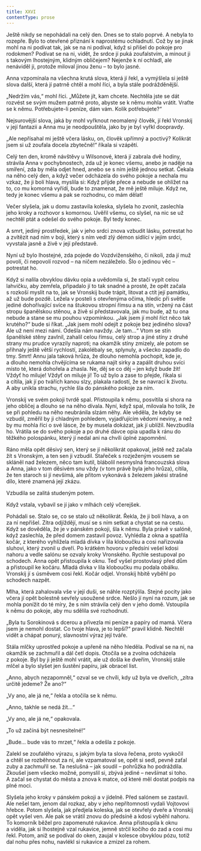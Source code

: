 ```yaml
---
title: XXVI
contentType: prose
---
```


<section>

Ještě nikdy se nepohádali na celý den. Dnes se to stalo poprvé. A nebyla to rozepře. Bylo to otevřené přiznání k naprostému ochladnutí. Což by se jinak mohl na ni podívat tak, jak se na ni podíval, když si přišel do pokoje pro rodokmen? Podívat se na ni, vidět, že srdce jí puká zoufalstvím, a minout ji s takovým lhostejným, klidným obličejem? Nejenže k ní ochladl, ale nenáviděl ji, protože miloval jinou ženu – to bylo jasné.

Anna vzpomínala na všechna krutá slova, která jí řekl, a vymýšlela si ještě slova další, která jí patrně chtěl a mohl říci, a byla stále podrážděnější.

„Nedržím vás,“ mohl říci. „Můžete jít, kam chcete. Nechtěla jste se dát rozvést se svým mužem patrně proto, abyste se k němu mohla vrátit. Vraťte se k němu. Potřebujete-li peníze, dám vám. Kolik potřebujete?“

Nejsurovější slova, jaká by mohl vyřknout neomalený člověk, jí řekl Vronskij v její fantazii a Anna mu je neodpouštěla, jako by je byl vyřkl doopravdy.

„Ale nepřísahal mi ještě včera lásku, on, člověk upřímný a poctivý? Kolikrát jsem si už zoufala docela zbytečně!“ říkala si vzápětí.

Celý ten den, kromě návštěvy u Wilsonové, která jí zabrala dvě hodiny, strávila Anna v pochybnostech, zda už je konec všemu, anebo je naděje na smíření, zda by měla odjet hned, anebo se s ním ještě jednou setkat. Čekala na něho celý den, a když večer odcházela do svého pokoje a nechala mu vzkaz, že ji bolí hlava, myslila si: Když přijde přece a nebude se ohlížet na to, co mu komorná vyřídí, bude to znamenat, že mě ještě miluje. Když ne, tedy je konec všemu a pak se rozhodnu, co mám dělat!

Večer slyšela, jak u domu zastavila koleska, slyšela ho zvonit, zaslechla jeho kroky a rozhovor s komornou. Uvěřil všemu, co slyšel, na nic se už nechtěl ptát a odešel do svého pokoje. Byl tedy konec.

A smrt, jediný prostředek, jak v jeho srdci znova vzbudit lásku, potrestat ho a zvítězit nad ním v boji, který s ním vedl zlý démon sídlící v jejím srdci, vyvstala jasně a živě v její představě.

Nyní už bylo lhostejné, zda pojede do Vozdviženského, či nikoli, zda jí muž povolí, či nepovolí rozvod – na ničem nezáleželo. Šlo o jedinou věc – potrestat ho.

Když si nalila obvyklou dávku opia a uvědomila si, že stačí vypít celou lahvičku, aby zemřela, připadalo jí to tak snadné a prosté, že opět začala s rozkoší myslit na to, jak se Vronskij bude trápit, litovat a ctít její památku, až už bude pozdě. Ležela v posteli s otevřenýma očima, hledíc při světle jediné dohořívající svíce na štukovou stropní římsu a na stín, vržený na část stropu španělskou stěnou, a živě si představovala, jak mu bude, až tu ona nebude a stane se mu pouhou vzpomínkou. „Jak jsem jí mohl říct něco tak krutého?“ bude si říkat. „Jak jsem mohl odejít z pokoje bez jediného slova? Ale už není mezi námi. Odešla nám navždy. Je tam…“ Vtom se stín španělské stěny zavlnil, zahalil celou římsu, celý strop a jiné stíny z druhé strany mu prudce vyrazily naproti; na okamžik stíny zmizely, ale potom se přihnaly ještě větší rychlostí, zakolébaly se, splynuly, a všecko zapadlo do tmy. Smrt! Annu jala taková hrůza, že dlouho nemohla pochopit, kde je, a dlouho nemohla chvějícíma se rukama najít sirky a zapálit druhou svíci místo té, která dohořela a zhasla. Ne, děj se co děj – jen když bude žít! Vždyť ho miluje! Vždyť on miluje ji! To už bylo a zase to přejde, říkala si a cítila, jak jí po tvářích kanou slzy, plakala radostí, že se navrací k životu. A aby unikla strachu, rychle šla do pánského pokoje za ním.

Vronskij ve svém pokoji tvrdě spal. Přistoupila k němu, posvítila si shora na jeho obličej a dlouho se na něho dívala. Nyní, když spal, milovala ho tolik, že se při pohledu na něho neubránila slzám něhy. Ale věděla, že kdyby se vzbudil, změřil by ji chladným pohledem, vyjadřujícím vědomí neviny, a než by mu mohla říci o své lásce, že by musela dokázat, jak jí ublížil. Nevzbudila ho. Vrátila se do svého pokoje a po druhé dávce opia upadla k ránu do těžkého polospánku, který jí nedal ani na chvíli úplné zapomnění.

Ráno měla opět děsivý sen, který se jí několikrát opakoval, ještě než začala žít s Vronským, a ten sen ji vzbudil. Stařeček s rozježeným vousem se skláněl nad železem, něco tam kutil, blábolil nesmyslná francouzská slova a Anna, jako v tom děsivém snu vždy (v tom právě byla jeho hrůza), cítila, že ten staroch si jí nevšímá, ale přitom vykonává s železem jakési strašné dílo, které znamená její zkázu.

Vzbudila se zalitá studeným potem.

Když vstala, vybavil se jí jako v mlhách celý včerejšek.

Pohádali se. Stalo se, co se stalo už několikrát. Řekla, že ji bolí hlava, a on za ní nepřišel. Zítra odjíždějí, musí se s ním setkat a chystat se na cestu. Když se dověděla, že je v pánském pokoji, šla k němu. Byla právě v salóně, když zaslechla, že před domem zastavil povoz. Vyhlédla z okna a spatřila kočár, z kterého vyhlížela mladá dívka v lila kloboučku a cosi nařizovala sluhovi, který zvonil u dveří. Po krátkém hovoru v předsíni vešel kdosi nahoru a vedle salónu se ozvaly kroky Vronského. Rychle sestupoval po schodech. Anna opět přistoupila k oknu. Teď vyšel prostovlasý před dům a přistoupil ke kočáru. Mladá dívka v lila kloboučku mu podala obálku. Vronskij jí s úsměvem cosi řekl. Kočár odjel. Vronskij hbitě vyběhl po schodech nazpět.

Mlha, která zahalovala vše v její duši, se náhle rozptýlila. Stejné pocity jako včera jí opět bolestně sevřely usoužené srdce. Nešlo jí nyní na rozum, jak se mohla ponížit do té míry, že s ním strávila celý den v jeho domě. Vstoupila k němu do pokoje, aby mu sdělila své rozhodnutí.

„Byla tu Sorokinová s dcerou a přivezla mi peníze a papíry od mamá. Včera jsem je nemohl dostat. Co tvoje hlava, je to lepší?“ pravil klidně. Nechtěl vidět a chápat ponurý, slavnostní výraz její tváře.

Stála mlčky uprostřed pokoje a upřeně na něho hleděla. Podíval se na ni, na okamžik se zachmuřil a dál četl dopis. Otočila se a zvolna odcházela z pokoje. Byl by ji ještě mohl vrátit, ale už došla ke dveřím, Vronskij stále mlčel a bylo slyšet jen šustění papíru, jak obracel list.

„Anno, abych nezapomněl,“ ozval se ve chvíli, kdy už byla ve dveřích, „zítra určitě jedeme? Že ano?“

„Vy ano, ale já ne,“ řekla a otočila se k němu.

„Anno, takhle se nedá žít…“

„Vy ano, ale já ne,“ opakovala.

„To už začíná být nesnesitelné!“

„Bude… bude vás to mrzet,“ řekla a odešla z pokoje.

Zalekl se zoufalého výrazu, s jakým byla ta slova řečena, proto vyskočil a chtěl se rozběhnout za ní, ale vzpamatoval se, opět si sedl, pevně zaťal zuby a zachmuřil se. Ta neslušná – jak soudil – pohrůžka ho podráždila. Zkoušel jsem všecko možné, pomyslil si, zbývá jediné – nevšímat si toho. A začal se chystat do města a znova k matce, od které měl dostat podpis na plné moci.

Slyšela jeho kroky v pánském pokoji a v jídelně. Před salónem se zastavil. Ale nešel tam, jenom dal rozkaz, aby v jeho nepřítomnosti vydali Vojtovovi hřebce. Potom slyšela, jak předjela koleska, jak se otevřely dveře a Vronskij opět vyšel ven. Ale pak se vrátil znovu do předsíně a kdosi vyběhl nahoru. To komorník běžel pro zapomenuté rukavice. Anna přistoupila k oknu a viděla, jak si lhostejně vzal rukavice, jemně strčil kočího do zad a cosi mu řekl. Potom, aniž se podíval do oken, zaujal v kolesce obvyklou pózu, totiž dal nohu přes nohu, navlékl si rukavice a zmizel za rohem.

</section>

